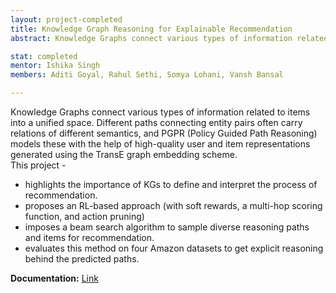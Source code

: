 ```yaml
---
layout: project-completed
title: Knowledge Graph Reasoning for Explainable Recommendation
abstract: Knowledge Graphs connect various types of information related to items into a unified space. Different paths connecting entity pairs often carry relations of different semantics, and PGPR  (Policy Guided Path Reasoning) models these with the help of high-quality user and item representations generated using the TransE graph embedding scheme.

stat: completed 
mentor: Ishika Singh
members: Aditi Goyal, Rahul Sethi, Somya Lohani, Vansh Bansal

---
```

Knowledge Graphs connect various types of information related to items into a unified space. Different paths connecting entity pairs often carry relations of different semantics, and PGPR  (Policy Guided Path Reasoning) models these with the help of high-quality user and item representations generated using the TransE graph embedding scheme.<br>
This project - 
* highlights the importance of KGs to define and interpret the process of recommendation.
* proposes an RL-based approach (with soft rewards, a multi-hop scoring function, and action pruning)
* imposes a beam search algorithm to sample diverse reasoning paths and items for recommendation.
* evaluates this method on four Amazon datasets to get explicit reasoning behind the predicted paths.

**Documentation:** [Link](https://drive.google.com/file/d/1bLkxzeaDtaNfRKrEJzxJJOC0AA03ivbe/view?usp=sharing)